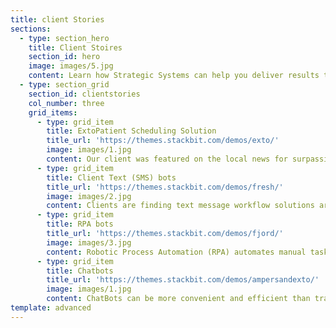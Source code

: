 ```yaml
---
title: client Stories
sections:
  - type: section_hero
    title: Client Stoires
    section_id: hero
    image: images/5.jpg
    content: Learn how Strategic Systems can help you deliver results that matter. We have numerous solutions designed to ease tasks so that your organization can succeed.
  - type: section_grid
    section_id: clientstories
    col_number: three
    grid_items:
      - type: grid_item
        title: ExtoPatient Scheduling Solution
        title_url: 'https://themes.stackbit.com/demos/exto/'
        image: images/1.jpg
        content: Our client was featured on the local news for surpassing their one day COVID-19 testing record. The AWS product solution is easy for the public to use and automatically scaled to meet demand. Electronic Health Record integration will support Vaccine deployment.
      - type: grid_item
        title: Client Text (SMS) bots
        title_url: 'https://themes.stackbit.com/demos/fresh/'
        image: images/2.jpg
        content: Clients are finding text message workflow solutions are more convenient for those they serve and reduce the demand on call center and email processes. Strategic Systems implemented an SMS solution to support COVID-19 Unemployment weekly claims.
      - type: grid_item
        title: RPA bots
        title_url: 'https://themes.stackbit.com/demos/fjord/'
        image: images/3.jpg
        content: Robotic Process Automation (RPA) automates manual tasks freeing up staff for more important activities. Strategic Systems’ RPA solution helped deploy the largest increase in Ohio history for DSP reimbursement rates.
      - type: grid_item
        title: Chatbots
        title_url: 'https://themes.stackbit.com/demos/ampersandexto/'
        image: images/1.jpg
        content: ChatBots can be more convenient and efficient than traditional support options. Strategic Systems ChatBot solution provided Unemployment claimants the ability to reset their PINs.
template: advanced
---
```


